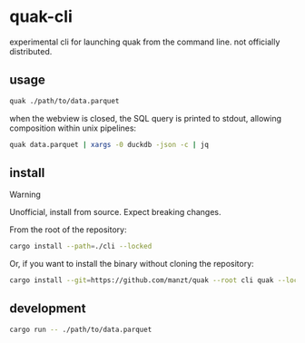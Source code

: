 # quak-cli

experimental cli for launching quak from the command line. not officially
distributed.

## usage

```sh
quak ./path/to/data.parquet
```

when the webview is closed, the SQL query is printed to stdout, allowing
composition within unix pipelines:

```sh
quak data.parquet | xargs -0 duckdb -json -c | jq
```

## install

> [!WARNING]
> Unofficial, install from source. Expect breaking changes.

From the root of the repository:

```sh
cargo install --path=./cli --locked
```

Or, if you want to install the binary without cloning the repository:

```sh
cargo install --git=https://github.com/manzt/quak --root cli quak --locked
```

## development

```sh
cargo run -- ./path/to/data.parquet
```
